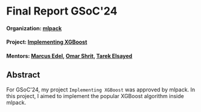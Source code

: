 # Final Report GSoC'24

#### Organization: [mlpack](https://github.com/mlpack/mlpack)
#### Project: [Implementing XGBoost](https://summerofcode.withgoogle.com/myprojects/details/6Pa6XrQM)
#### Mentors: [Marcus Edel](https://github.com/zoq), [Omar Shrit](https://github.com/shrit), [Tarek Elsayed](https://github.com/tareknaser)

## Abstract

For GSoC'24, my project `Implementing XGBoost` was approved by mlpack. In this project, I aimed to implement the popular XGBoost algorithm inside mlpack.

